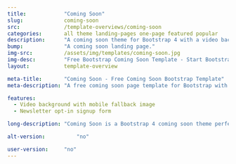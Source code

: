 ```yaml
---
title:            "Coming Soon"
slug:             coming-soon
src:              /template-overviews/coming-soon
categories:       all theme landing-pages one-page featured popular
description:      "A coming soon theme for Bootstrap 4 with a video background, social icons, and a newsletter signup."
bump:             "A coming soon landing page."
img-src:          /assets/img/templates/coming-soon.jpg
img-desc:         "Free Bootstrap Coming Soon Template - Start Bootstrap"
layout:           template-overview

meta-title:       "Coming Soon - Free Coming Soon Bootstrap Template"
meta-description: "A free coming soon page template for Bootstrap with a newsletter signup and a video background."

features:
  - Video background with mobile fallback image
  - Newsletter opt-in signup form

long-description: "Coming Soon is a Bootstrap 4 coming soon theme perfect to act as your landing page for a project that is under construction! It features a video background image with a newsletter singup form!"

alt-version:		  "no"

user-version:     "no"
---
```

